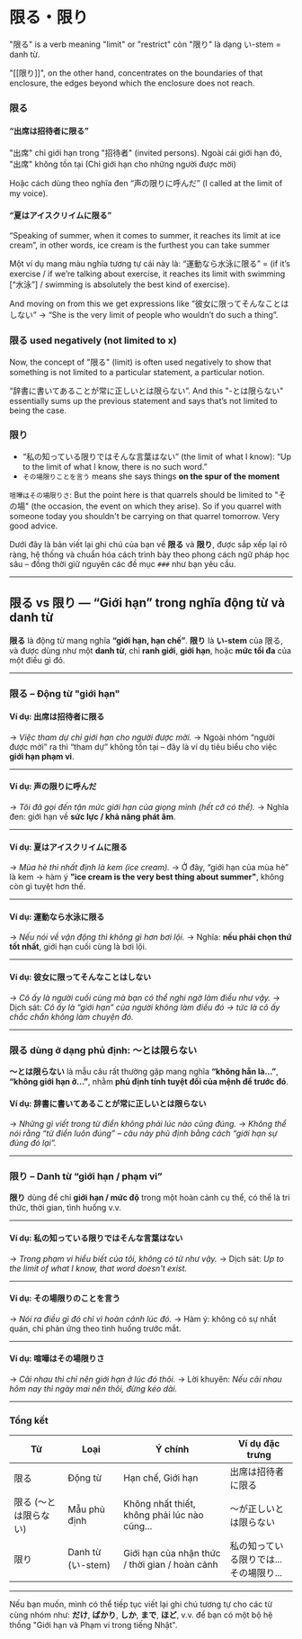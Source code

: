 # 限る・限り
"限る" is a verb meaning "limit" or "restrict" còn "限り" là dạng い-stem = danh từ.

"[[限り]]", on the other hand, concentrates on the boundaries of that enclosure, the edges beyond which the enclosure does not reach.

### 限る

#### “出席は招待者に限る”
"出席" chỉ giới hạn trong "招待者" (invited persons). Ngoài cái giới hạn đó, "出席" không tồn tại (Chỉ giới hạn cho những người được mời)

Hoặc cách dùng theo nghĩa đen “声の限りに呼んだ” (I called at the limit of my voice).
#### “夏はアイスクリイムに限る” 
“Speaking of summer, when it comes to summer, it reaches its limit at ice cream”, in other words, ice cream
is the furthest you can take summer

Một ví dụ mang màu nghĩa tương tự cái này là: “運動なら水泳に限る” = (if it’s exercise / if we’re talking about exercise, it reaches its limit with swimming [“水泳”] / swimming is absolutely the best kind of exercise).

And moving on from this we get expressions like “彼女に限ってそんなことはしない” -> “She is the very limit of people who wouldn’t do such a thing”. 
### 限る used negatively (not limited to x)
Now, the concept of "限る" (limit) is often used negatively to show that something is not limited to a
particular statement, a particular notion.

“辞書に書いてあることが常に正しいとは限らない”. And this "-とは限らない" essentially sums up the previous statement and says that’s not limited to being the case.
### 限り
- “私の知っている限りではそんな言葉はない” (the limit of what I know): “Up to the limit of what I know, there is no such word.”
- `その場限りことを言う` means she says things **on the spur of the moment**

`喧嘩はその場限りさ`: But the point here is that quarrels should be limited to "その場" (the occasion, the event on which they arise). So if you quarrel with someone today you shouldn't be carrying on that quarrel tomorrow.
Very good advice.


Dưới đây là bản viết lại ghi chú của bạn về **限る** và **限り**, được sắp xếp lại rõ ràng, hệ thống và chuẩn hóa cách trình bày theo phong cách ngữ pháp học sâu – đồng thời giữ nguyên các đề mục `###` như bạn yêu cầu.

---

## 限る vs 限り — “Giới hạn” trong nghĩa động từ và danh từ

**限る** là động từ mang nghĩa **“giới hạn, hạn chế”**.
**限り** là **い-stem** của 限る, và được dùng như một **danh từ**, chỉ **ranh giới**, **giới hạn**, hoặc **mức tối đa** của một điều gì đó.

---

### 限る – Động từ "giới hạn"

#### Ví dụ: 出席は招待者に限る

→ *Việc tham dự chỉ giới hạn cho người được mời.*
→ Ngoài nhóm “người được mời” ra thì “tham dự” không tồn tại – đây là ví dụ tiêu biểu cho việc **giới hạn phạm vi**.

---

#### Ví dụ: 声の限りに呼んだ

→ *Tôi đã gọi đến tận mức giới hạn của giọng mình (hết cỡ có thể).*
→ Nghĩa đen: giới hạn về **sức lực / khả năng phát âm**.

---

#### Ví dụ: 夏はアイスクリイムに限る

→ *Mùa hè thì nhất định là kem (ice cream).*
→ Ở đây, “giới hạn của mùa hè” là kem → hàm ý **"ice cream is the very best thing about summer"**, không còn gì tuyệt hơn thế.

---

#### Ví dụ: 運動なら水泳に限る

→ *Nếu nói về vận động thì không gì hơn bơi lội.*
→ Nghĩa: **nếu phải chọn thứ tốt nhất**, giới hạn cuối cùng là bơi lội.

---

#### Ví dụ: 彼女に限ってそんなことはしない

→ *Cô ấy là người cuối cùng mà bạn có thể nghi ngờ làm điều như vậy.*
→ Dịch sát: *Cô ấy là “giới hạn” của người không làm điều đó → tức là cô ấy chắc chắn không làm chuyện đó.*

---

### 限る dùng ở dạng phủ định: ～とは限らない

**～とは限らない** là mẫu câu rất thường gặp mang nghĩa **“không hẳn là...”**, **“không giới hạn ở...”**, nhằm **phủ định tính tuyệt đối của mệnh đề trước đó**.

#### Ví dụ: 辞書に書いてあることが常に正しいとは限らない

→ *Những gì viết trong từ điển không phải lúc nào cũng đúng.*
→ *Không thể nói rằng “từ điển luôn đúng” – câu này phủ định bằng cách “giới hạn sự đúng đó lại”.*

---

### 限り – Danh từ “giới hạn / phạm vi”

**限り** dùng để chỉ **giới hạn / mức độ** trong một hoàn cảnh cụ thể, có thể là tri thức, thời gian, tình huống v.v.

---

#### Ví dụ: 私の知っている限りではそんな言葉はない

→ *Trong phạm vi hiểu biết của tôi, không có từ như vậy.*
→ Dịch sát: *Up to the limit of what I know, that word doesn't exist.*

---

#### Ví dụ: その場限りのことを言う

→ *Nói ra điều gì đó chỉ vì hoàn cảnh lúc đó.*
→ Hàm ý: không có sự nhất quán, chỉ phản ứng theo tình huống trước mắt.

---

#### Ví dụ: 喧嘩はその場限りさ

→ *Cãi nhau thì chỉ nên giới hạn ở lúc đó thôi.*
→ Lời khuyên: *Nếu cãi nhau hôm nay thì ngày mai nên thôi, đừng kéo dài.*

---

### Tổng kết

| Từ           | Loại             | Ý chính                                        | Ví dụ đặc trưng              |
| ------------ | ---------------- | ---------------------------------------------- | ---------------------------- |
| 限る           | Động từ          | Hạn chế, Giới hạn                              | 出席は招待者に限る                    |
| 限る (～とは限らない) | Mẫu phủ định     | Không nhất thiết, không phải lúc nào cũng...   | ～が正しいとは限らない                  |
| 限り           | Danh từ (い-stem) | Giới hạn của nhận thức / thời gian / hoàn cảnh | 私の知っている限りでは... <br> その場限り... |

---

Nếu bạn muốn, mình có thể tiếp tục viết lại ghi chú tương tự cho các từ cùng nhóm như:
**だけ**, **ばかり**, **しか**, **まで**, **ほど**, v.v. để bạn có một bộ hệ thống "Giới hạn và Phạm vi trong tiếng Nhật".
